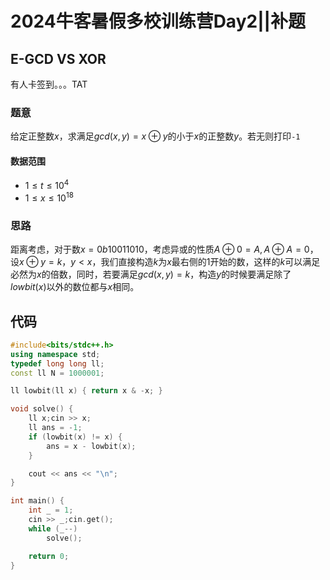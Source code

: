 # 2024牛客暑假多校训练营Day2||补题




## E-GCD VS XOR

有人卡签到。。。TAT

### 题意

给定正整数$x$，求满足$gcd(x,y)=x\oplus y$的小于$x$的正整数$y$。若无则打印`-1`

#### 数据范围

* $1\leq t\leq 10^4$
* $1\leq x\leq 10^{18}$

### 思路

距离考虑，对于数$x=0b10011010$，考虑异或的性质$A\oplus 0=A,A\oplus A=0$，设$x\oplus y=k$，$y\lt x$，我们直接构造$k$为$x$最右侧的$1$开始的数，这样的$k$可以满足必然为$x$的倍数，同时，若要满足$gcd(x,y)=k$，构造$y$的时候要满足除了$lowbit(x)$以外的数位都与$x$相同。

## 代码

```cpp
#include<bits/stdc++.h>
using namespace std;
typedef long long ll;
const ll N = 1000001;

ll lowbit(ll x) { return x & -x; }

void solve() {
    ll x;cin >> x;
    ll ans = -1;
    if (lowbit(x) != x) {
        ans = x - lowbit(x);
    }

    cout << ans << "\n";
}

int main() {
    int _ = 1;
    cin >> _;cin.get();
    while (_--)
        solve();

    return 0;
}
```
















